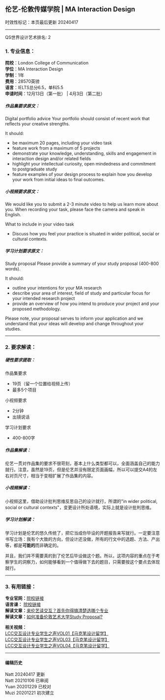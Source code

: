 ## 伦艺-伦敦传媒学院 | MA Interaction Design
时效性标记：本页最后更新 20240417  

---
QS世界设计艺术排名: 2  

### 1. 专业信息：  

**院校**：London College of Communication  
**学位**：MA Interaction Design  
**学制**：1年  
**费用**：28570英镑  
**语言**：IELTS总分6.5，单科5.5  
**申请时间**：12月13日（第一批） | 4月3日（第二批）  

##### 作品集要求原文：

Digital portfolio advice
Your portfolio should consist of recent work that reflects your creative strengths.

It should:

- be maximum 20 pages, including your video task
- feature work from a maximum of 5 projects
- demonstrate your knowledge, understanding, skills and engagement in interaction design and/or related fields
- highlight your intellectual curiosity, open mindedness and commitment to postgraduate study
- feature examples of your design process to explain how you develop your work from initial ideas to final outcomes.

##### 小视频要求原文：
We would like you to submit a 2-3 minute video to help us learn more about you. When recording your task, please face the camera and speak in English.

What to include in your video task

- Discuss how you feel your practice is situated in wider political, social or cultural contexts.

##### 学习计划要求原文：
Study proposal
Please provide a summary of your study proposal (400-800 words).

It should:

- outline your intentions for your MA research
- describe your area of interest, field of study and particular focus for your intended research project
- provide an overview of how you intend to produce your project and your proposed methodology.

Please note, your proposal serves to inform your application and we understand that your ideas will develop and change throughout your studies.

---

### 2. 要求解读：  

##### 硬性要求提取：
作品集要求
- 19页（留一个位置给视频上传）
- 最多5个项目


小视频要求  
  - 2分钟  
  - 出镜说话

学习计划要求
- 400-800字


##### 作品集解读：  

伦艺一贯对作品集的要求不很苛刻，基本上什么类型都可以，全面涵盖自己的能力就行。注意，虽然是19页，但是伦艺并没有限定页面画幅，所以可以提交A4的左右对页尺寸，相当于变相扩展了作品集的内容。


##### 小视频解读：  

小视频这里，借助设计批判思维反思自己的设计就行，所谓的"in wider political, social or cultural contexts"，变更设计所处语境，实际上就是设计批判思维。

##### 学习计划解读：  

学习计划是伦艺的悠久传统了，把它当成你毕设的开题报告来写就行。一定要注意书写立场：我有个大致的方向，但设计还没做，所有的行文中的选题、方法、产出等，都是**可能的**而非确定的。

并且，我们并不需要真的到了伦艺后毕设做这个题。所以，这项内容的重点在于考察学生的洞察力，如何能够看到一个值得做下去的题目，只需要按这个要点去体现就行。


---


### 3. 有用链接：  

**专业官网：**[院校链接](https://www.arts.ac.uk/subjects/animation-interactive-film-and-sound/postgraduate/ma-interaction-design-communication-lcc)  
**语言课：** [院校链接](https://www.arts.ac.uk/study-at-ual/language-centre)  
**解读文章：**[来伦艺读交互？首先你得搞清楚选哪个专业](http://www.makebi.com.cn/26662.html)  
**解读文章：**[如何准备伦敦艺术大学Study Proposal?](http://www.makebi.com.cn/32120.html)  


**相关视频：**  
[LCC交互设计专业学生之声VOL01【马克笔设计留学】](https://www.bilibili.com/video/av22384527)  
[LCC交互设计专业学生之声VOL03【马克笔设计留学】](https://www.bilibili.com/video/av22384675)  
[LCC交互设计专业学生之声VOL04【马克笔设计留学】](https://www.bilibili.com/video/av22384916)  



---


#### 编辑历史  

Natt 20240417 更新  
Natt 20210106 已审阅  
Yuan 20201229 已校对  
Muzi 20201221 初次建立  
